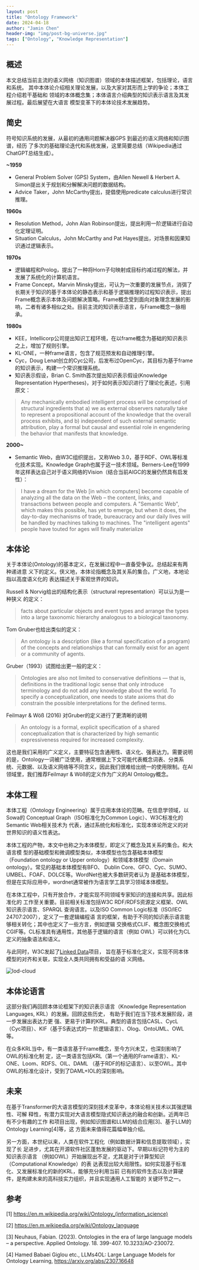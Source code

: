 ```yaml
---
layout: post
title: "Ontology Framework"
date: 2024-04-18
author: "Jamin Chen"
header-img: "img/post-bg-universe.jpg"
tags: ["Ontology", "Knowledge Representation"]
---
```


## 概述

本文总结当前主流的语义网络（知识图谱）领域的本体描述框架，包括理论，语言和系统。
其中本体论介绍相关理论发展，以及大家对其形而上学的争论；本体工程介绍若干基础和
领域的本体概念集；本体语言介绍典型的知识表示语言及其发展过程。最后展望在大语言
模型变革下的本体论技术发展趋势。

## 简史

符号知识系统的发展，从最初的通用问题解决器GPS 到最近的语义网络和知识图谱，经历
了多次的基础理论迭代和系统发展，这里简要总结（Wikipedia通过ChatGPT总结生成）。

**~1959**

* General Problem Solver (GPS) System，由Allen Newell & Herbert A. Simon提出关于规划和分解解决问题的数据结构。
* Advice Taker，John McCarthy提出，提倡使用predicate calculus进行常识推理。

**1960s**

* Resolution Method，John Alan Robinson提出，提出利用一阶逻辑进行自动化定理证明。
* Situation Calculus，John McCarthy and Pat Hayes提出，对场景和因果知识通过逻辑表示。

**1970s**

* 逻辑编程和Prolog，提出了一种将Horn子句映射成目标约减过程的解法，并发展了系统化的计算机语言。
* Frame Concept，Marvin Minsky提出，可认为一次重要的发展节点，消弭了长期关于知识的基于本体论的静态表示和基于逻辑推理的过程知识表示，提出Frame概念表示本体及问题解决策略。Frame概念受到面向对象理念发展的影响，二者有诸多相似之处。目前主流的知识表示语言，与Frame概念一脉相承。

**1980s**

* KEE，Intellicorp公司提出知识工程环境，在以frame概念为基础的知识表示之上，增加了规则引擎。
* KL-ONE，一种frame语言，包含了规范预发和自动推理引擎。
* Cyc，Doug Lenat创立的Cyc公司，后发布过OpenCyc，其目标为基于frame的知识表示，构建一个常识推理系统。
* 知识表示假设，Brian C. Smith首次提出知识表示假设(Knowledge Representation Hypertheses)，对于如何表示知识进行了理论化表述，引用原文：

> Any mechanically embodied intelligent process will be comprised of structural
ingredients that a) we as external observers naturally take to represent a propositional account of the knowledge that the overall process exhibits, and b) independent of such external semantic attribution, play a formal but causal and essential role in engendering the behavior that manifests that knowledge.

**2000~**

* Semantic Web，由W3C组织提出，又称Web 3.0，基于RDF、OWL等标准化技术实现。Knowledge Graph也属于这一技术领域。Berners-Lee在1999年这样表达自己对于语义网络的Vision（结合当前AIGC的发展仍然具有启发性）：

> I have a dream for the Web [in which computers] become capable of
analyzing all the data on the Web – the content, links, and transactions between people and computers. A "Semantic Web", which makes this possible, has yet to emerge, but when it does, the day-to-day mechanisms of trade, bureaucracy and our daily lives will be handled by machines talking to machines. The "intelligent agents" people have touted for ages will finally materialize


## 本体论

关于本体论(Ontology)的基本定义，在发展过程中一直备受争议。总结起来有两种递进意
义下的定义。侠义地，本体论指概念及其关系的集合。广义地，本地论指以高度语义化的
表达描述关于客观世界的知识。

Russell & Norvig给出的结构化表示（structural representation）可以认为是一种狭义
的定义：

> facts about particular objects and event types and arrange the types into a large taxonomic hierarchy analogous to a biological taxonomy.

Tom Gruber也给出类似的定义：

> An ontology is a description (like a formal specification of a program) of the concepts and relationships that can formally exist for an agent or a community of agents.

Gruber（1993）试图给出更一般的定义：

> Ontologies are also not limited to conservative definitions — that is, definitions in the traditional logic sense that only introduce terminology and do not add any knowledge about the world. To specify a conceptualization, one needs to state axioms that do constrain the possible interpretations for the defined terms.

Feilmayr & Wöß (2016) 对Gruber的定义进行了更清晰的说明

>  An ontology is a formal, explicit specification of a shared conceptualization that is characterized by high semantic expressiveness required for increased complexity.

这也是我们采用的广义定义，主要特征包含通用性、语义化、强表达力。需要说明的是，Ontology一词被广泛使用，通常根据上下文可能代表概念词表、分类系统、元数据、以及语义网络等不同含义，因此我们很难给出统一的使用限制。在AI领域里，我们推荐Feilmayr & Wöß的定义作为广义的AI Ontology概念。

## 本体工程

本体工程（Ontology Engineering）属于应用本体论的范畴。在信息学领域，以Sowa的
Conceptual Graph（ISO标准化为Common Logic）、W3C标准化的Semantic Web相关技术为
代表，通过系统化和标准化，实现本体论所定义的对世界知识的语义性表达。

本体工程的产物，本文中也称之为本体模型，即定义了概念及其关系的集合。和大语言模
型的基础模型和微调模型类似，本体模型也包含基础本体模型（Foundation ontology or
Upper ontology）和领域本体模型（Domain ontology）。常见的基础本体模型有BFO、
Dublin Core、GFO、Cyc、SUMO、UMBEL、FOAF、DOLCE等。WordNet也被大多数研究者认为
是基础本体模型，但是在实际应用中，wordnet通常被作为语言学工具学习领域本体模型。

在本体工程中，只有开放合作，才能实现不同领域专家知识的连接和共享。因此标准化的
工作至关重要。目前相关标准包括W3C RDF/RDFS资源定义框架、OWL知识表示语言、SPARQL
查询语言。以及ISO Common Logic标准（ISO/IEC 24707:2007），定义了一套逻辑编程语
言的框架，有助于不同的知识表示语言能够相关转化；其中也定义了一些方言，例如逻辑
交换格式CLIF、概念图交换格式CGIF等。CL标准具有通用性，其他基于逻辑的语言（例如
OWL）可以转化为CL定义的抽象语法和语义。

与此同时，W3C发起了[Linked Data](https://en.wikipedia.org/wiki/Linked_data)项目，
旨在基于标准化定义，实现不同本体模型的对齐和关联，实现全人类共同拥有和受益的语
义网络。

![lod-cloud](https://lod-cloud.net/clouds/lod-cloud.svg "The Linked Open Data Cloud")

## 本体论语言

这部分我们再回顾本体论框架下的知识表示语言（Knowledge Representation Languages,
KRL）的发展。回顾这些历史， 有助于我们在当下技术发展阶段，进一步发展出表达力更
强、更易于计算的KRL。典型的语言包括CASL、CycL（Cyc项目）、KIF（基于S表达式的一
阶逻辑语言）、Olog、OntoUML、OWL等。

在众多KRL当中，有一类语言基于Frame概念，至今方兴未艾，也深刻影响了OWL的标准化制
定，这一类语言包括KRL（第一个通用的Frame语言）、KL-ONE、Loom、RDFS、OIL、DAML
（基于RDF的标记语言）、以至OWL。其中OWL的标准化设计，受到了DAML+IOL的深刻影响。

## 未来

在基于Transformer的大语言模型的深刻技术变革中，本体论相关技术以其强逻辑性、可解
释性，有潜力实现对大语言模型隐式知识表达的融合和创新。近两年已有不少有趣的工作
和项目出现，例如知识图谱和LLM的结合应用[3]、基于LLM的Ontology Learning[4]等，这
方面未来值得花篇幅单独介绍。

另一方面，本世纪以来，人类在软件工程化（例如数据计算和信息提取领域），实现了长
足进步，尤其在开源软件社区蓬勃发展的驱动下。早期以标记符号为主的知识表示语言
（例如OWL）开始展现出不足，尤其是对于计算型知识（Computational Knowledge）的表
达表现出较大局限性。如何实现基于标准化、又发展标准化的新的KRL，能够充分利用当前
已有的软件生态以及计算硬件，是构建未来的高科技实力组织，并且实现通用人工智能的
关键环节之一。

## 参考

[1] https://en.m.wikipedia.org/wiki/Ontology_(information_science)

[2] https://en.m.wikipedia.org/wiki/Ontology_language

[3] Neuhaus, Fabian. (2023). Ontologies in the era of large language models – a perspective. Applied Ontology. 18. 399-407. 10.3233/AO-230072. 

[4] Hamed Babaei Giglou etc., LLMs4OL: Large Language Models for Ontology Learning, https://arxiv.org/abs/2307.16648
